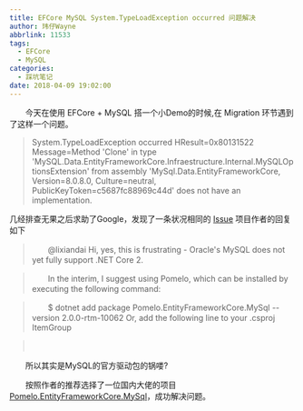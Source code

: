```yaml
---
title: EFCore MySQL System.TypeLoadException occurred 问题解决
author: 玮仔Wayne
abbrlink: 11533
tags:
  - EFCore
  - MySQL
categories:
  - 踩坑笔记
date: 2018-04-09 19:02:00
---
```

　　今天在使用 EFCore + MySQL 搭一个小Demo的时候,在 Migration 环节遇到了这样一个问题。
  > System.TypeLoadException occurred
HResult=0x80131522
Message=Method 'Clone' in type 'MySQL.Data.EntityFrameworkCore.Infraestructure.Internal.MySQLOptionsExtension' from assembly 'MySql.Data.EntityFrameworkCore, Version=8.0.8.0, Culture=neutral, PublicKeyToken=c5687fc88969c44d' does not have an implementation.

<!--more-->

  几经排查无果之后求助了Google，发现了一条状况相同的 [Issue](https://github.com/jasonsturges/mysql-dotnet-core/issues/1)
  项目作者的回复如下
> 　　@lixiandai Hi, yes, this is frustrating - Oracle's MySQL does not yet fully support .NET Core 2.

> 　　In the interim, I suggest using Pomelo, which can be installed by executing the following command:

> 　　$ dotnet add package Pomelo.EntityFrameworkCore.MySql --version 2.0.0-rtm-10062
Or, add the following line to your .csproj ItemGroup

> 　　<PackageReference Include="Pomelo.EntityFrameworkCore.MySql" Version="2.0.0-rtm-10062" />

　　所以其实是MySQL的官方驱动包的锅喽?
  
　　按照作者的推荐选择了一位国内大佬的项目[Pomelo.EntityFrameworkCore.MySql]( https://github.com/PomeloFoundation/Pomelo.EntityFrameworkCore.MySql)，成功解决问题。